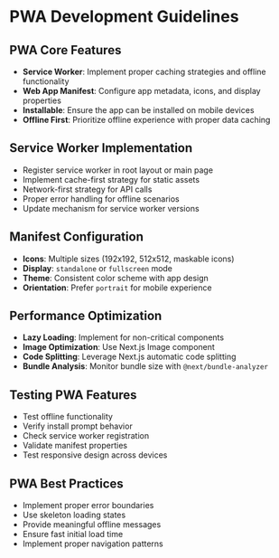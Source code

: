 # PWA Development Guidelines

## PWA Core Features

- **Service Worker**: Implement proper caching strategies and offline functionality
- **Web App Manifest**: Configure app metadata, icons, and display properties
- **Installable**: Ensure the app can be installed on mobile devices
- **Offline First**: Prioritize offline experience with proper data caching

## Service Worker Implementation

- Register service worker in root layout or main page
- Implement cache-first strategy for static assets
- Network-first strategy for API calls
- Proper error handling for offline scenarios
- Update mechanism for service worker versions

## Manifest Configuration

- **Icons**: Multiple sizes (192x192, 512x512, maskable icons)
- **Display**: `standalone` or `fullscreen` mode
- **Theme**: Consistent color scheme with app design
- **Orientation**: Prefer `portrait` for mobile experience

## Performance Optimization

- **Lazy Loading**: Implement for non-critical components
- **Image Optimization**: Use Next.js Image component
- **Code Splitting**: Leverage Next.js automatic code splitting
- **Bundle Analysis**: Monitor bundle size with `@next/bundle-analyzer`

## Testing PWA Features

- Test offline functionality
- Verify install prompt behavior
- Check service worker registration
- Validate manifest properties
- Test responsive design across devices

## PWA Best Practices

- Implement proper error boundaries
- Use skeleton loading states
- Provide meaningful offline messages
- Ensure fast initial load time
- Implement proper navigation patterns
